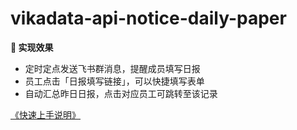 # vikadata-api-notice-daily-paper

**🌟 实现效果**

- 定时定点发送飞书群消息，提醒成员填写日报
- 员工点击「日报填写链接」，可以快捷填写表单
- 自动汇总昨日日报，点击对应员工可跳转至该记录

[《快速上手说明》](https://bbs.vika.cn/article/138)
